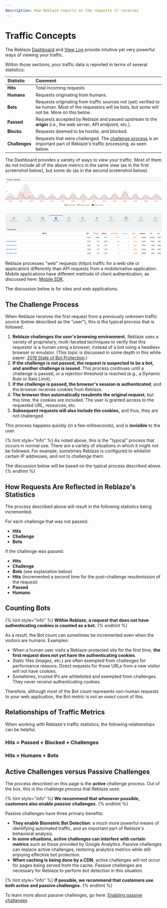 ```yaml
---
description: How Reblaze reports on the requests it receives
---
```


# Traffic Concepts

The Reblaze [Dashboard](dashboard.md) and [View Log](view-log.md) provide intuitive yet very powerful ways of viewing your traffic.

Within those sections, your traffic data is reported in terms of several statistics: 

| Statistic | Comment |
| :--- | :--- |
| **Hits** | Total incoming requests |
| **Humans** | Requests originating from humans. |
| **Bots** | Requests originating from traffic sources not \(yet\) verified to be human. Most of the requestors will be bots, but some will not be. More on this below. |
| **Passed** | Requests accepted by Reblaze and passed upstream to the **origin** \(i.e., the web server, API endpoint, etc.\). |
| **Blocks** | Requests deemed to be hostile, and blocked. |
| **Challenges** | Requests that were challenged. The [challenge process](traffic-concepts.md#the-challenge-process) is an important part of Reblaze's traffic processing, as seen below. |

The Dashboard provides a variety of ways to view your traffic. Most of them do not include all of the above metrics in the same view \(as in the first screenshot below\), but some do \(as in the second screenshot below\).

![This graph shows Hits, Challenges, and Blocked](../../.gitbook/assets/screenshot-2020-01-02-10.55.19.png)

![The Top Sessions view shows all the metrics](../../.gitbook/assets/screenshot-2020-01-02-10.59.10.png)

Reblaze processes "web" requests \(http/s traffic for a web site or application\) differently than API requests from a mobile/native application. Mobile applications have different methods of client authentication, as discussed here: [Mobile SDK](../../using-the-product/reblaze-api-1/mobile-sdk.md). 

The discussion below is for sites and web applications.

## The Challenge Process

When Reblaze receives the first request from a previously unknown traffic source \(below described as the "user"\), this is the typical process that is followed.

1. **Reblaze challenges the user's browsing environment.** Reblaze uses a variety of proprietary, multi-faceted techniques to verify that this requestor is a human using a browser, instead of a bot using a headless browser or emulator. \(This topic is discussed in some depth in this white paper: [2019 State of Bot Protection](https://www.reblaze.com/resources/white-papers/2019-state-bot-protection/).\)
2. **If the challenge is not passed, the request is suspected to be a bot, and another challenge is issued.** This process continues until a challenge is passed, or a rejection threshold is reached \(e.g., a Dynamic Rule or Rate Limit\). 
3. **If the challenge is passed, the browser's session is authenticated**, and the browser receives cookies from Reblaze.
4. **The browser then automatically resubmits the original request**, but this time, the cookies are included. The user is granted access to the requested URL, resources, etc.
5. **Subsequent requests will also include the cookies,** and thus, they are not challenged.

This process happens quickly \(in a few milliseconds\), and is **invisible** to the user.  

{% hint style="info" %}
As noted above, this is the "typical" process that occurs in normal use. There are a variety of situations in which it might not be followed.  For example, sometimes Reblaze is configured to whitelist certain IP addresses, and not to challenge them. 

The discussion below will be based on the typical process described above.
{% endhint %}

## How Requests Are Reflected in Reblaze's Statistics

The process described above will result in the following statistics being incremented.

For each challenge that was not passed:

* **Hits**
* **Challenge**
* **Bots**

If the challenge was passed:

* **Hits** 
* **Challenge**
* **Bots** \(see explanation below\)
* **Hits** \(incremented a second time for the post-challenge resubmission of the request\)
* **Passed**
* **Humans**

## Counting Bots

{% hint style="info" %}
**Within Reblaze, a request that does not have authenticating cookies is counted as a bot.**
{% endhint %}

As a result, the Bot count can sometimes be incremented even when the visitors are humans. Examples:

* When a human user visits a Reblaze-protected site for the first time, **the first request does not yet have the authenticating cookies**. 
* Static files \(images, etc.\) are often exempted from challenges for performance reasons. Direct requests for those URLs from a new visitor will not have cookies.
* Sometimes, trusted IPs are whitelisted and exempted from challenges. They never receive authenticating cookies.

Therefore, although _most_ of the Bot count represents non-human requests to your web application, the Bot metric is not an _exact_ count of this. 

## Relationships of Traffic Metrics

When working with Reblaze's traffic statistics, the following relationships can be helpful.

### **Hits = Passed + Blocked + Challenges**

### **Hits = Humans + Bots**

## Active Challenges versus Passive Challenges

The process described on this page is the **active** challenge process. Out of the box, this is the challenge process that Reblaze uses.

{% hint style="info" %}
**We recommend that whenever possible, customers also enable** _**passive**_ **challenges.** 
{% endhint %}

Passive challenges have three primary benefits:

* **They enable Biometric Bot Detection**: a much more powerful means of identifying automated traffic, and an important part of Reblaze's behavioral analysis.
* **In some situations, active challenges can interfere with certain metrics** such as those provided by Google Analytics. Passive challenges can replace active challenges, restoring analytics metrics while still enjoying effective bot protection. 
* **When caching is being done by a CDN**, active challenges will not occur for pages being served from the cache. Passive challenges are necessary for Reblaze to perform bot detection in this situation.

{% hint style="info" %}
**If possible, we recommend that customers use both active and passive challenges.**
{% endhint %}

To learn more about passive challenges, go here: [Enabling passive challanges ](../../using-the-product/best-practices/enabling-passive-challenges.md)




